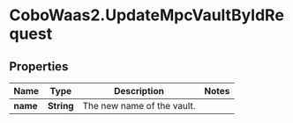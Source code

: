 # CoboWaas2.UpdateMpcVaultByIdRequest

## Properties

Name | Type | Description | Notes
------------ | ------------- | ------------- | -------------
**name** | **String** | The new name of the vault. | 


